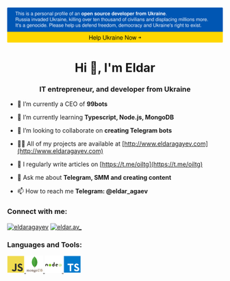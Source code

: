 [![Stand With Ukraine](https://raw.githubusercontent.com/vshymanskyy/StandWithUkraine/main/banner-personal-page.svg)](https://vshymanskyy.github.io/StandWithUkraine)


<h1 align="center">Hi 👋, I'm Eldar</h1>
<h3 align="center">IT entrepreneur, and developer from Ukraine</h3>

- 🔭 I’m currently a CEO of **99bots**

- 🌱 I’m currently learning **Typescript, Node.js, MongoDB**

- 👯 I’m looking to collaborate on **creating Telegram bots**

- 👨‍💻 All of my projects are available at [http://www.eldaragayev.com](http://www.eldaragayev.com)

- 📝 I regularly write articles on [https://t.me/oiltg](https://t.me/oiltg)

- 💬 Ask me about **Telegram, SMM and creating content**

- 📫 How to reach me **Telegram: @eldar_agaev**

<h3 align="left">Connect with me:</h3>
<p align="left">
<a href="https://linkedin.com/in/eldaragayev" target="blank"><img align="center" src="https://raw.githubusercontent.com/rahuldkjain/github-profile-readme-generator/master/src/images/icons/Social/linked-in-alt.svg" alt="eldaragayev" height="30" width="40" /></a>
<a href="https://instagram.com/eldar.av_" target="blank"><img align="center" src="https://raw.githubusercontent.com/rahuldkjain/github-profile-readme-generator/master/src/images/icons/Social/instagram.svg" alt="eldar.av_" height="30" width="40" /></a>
</p>

<h3 align="left">Languages and Tools:</h3>
<p align="left"> <a href="https://developer.mozilla.org/en-US/docs/Web/JavaScript" target="_blank" rel="noreferrer"> <img src="https://raw.githubusercontent.com/devicons/devicon/master/icons/javascript/javascript-original.svg" alt="javascript" width="40" height="40"/> </a> <a href="https://www.mongodb.com/" target="_blank" rel="noreferrer"> <img src="https://raw.githubusercontent.com/devicons/devicon/master/icons/mongodb/mongodb-original-wordmark.svg" alt="mongodb" width="40" height="40"/> </a> <a href="https://nodejs.org" target="_blank" rel="noreferrer"> <img src="https://raw.githubusercontent.com/devicons/devicon/master/icons/nodejs/nodejs-original-wordmark.svg" alt="nodejs" width="40" height="40"/> </a> <a href="https://www.typescriptlang.org/" target="_blank" rel="noreferrer"> <img src="https://raw.githubusercontent.com/devicons/devicon/master/icons/typescript/typescript-original.svg" alt="typescript" width="40" height="40"/> </a> </p>
